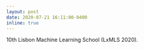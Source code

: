 ```yaml
---
layout: post
date: 2020-07-21 16:11:00-0400
inline: true
---
```


10th Lisbon Machine Learning School (LxMLS 2020).
